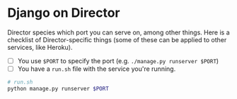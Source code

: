 # Django on Director

Director species which port you can serve on, among other things. Here is a checklist of Director-specific things (some of these can be applied to other services, like Heroku).

- [ ] You use `$PORT` to specify the port (e.g. `./manage.py runserver $PORT`)
- [ ] You have a `run.sh` file with the service you're running.

```bash
# run.sh
python manage.py runserver $PORT
```
